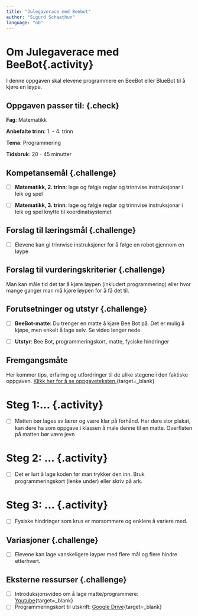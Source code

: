 ```yaml
---
title: "Julegaverace med Beebot"
author: "Sigurd Schaathun"
language: "nb"
---
```


# Om Julegaverace med BeeBot{.activity}

I denne oppgaven skal elevene programmere en BeeBot eller BlueBot til å kjøre en løype.

## Oppgaven passer til: {.check}

 __Fag__: Matematikk

__Anbefalte trinn__: 1. - 4. trinn

__Tema__: Programmering

__Tidsbruk__: 20 - 45 minutter

## Kompetansemål {.challenge}

- [ ] __Matematikk, 2. trinn__: lage og følgje reglar og trinnvise instruksjonar i leik og spel

- [ ] __Matematikk, 3. trinn__: lage og følgje reglar og trinnvise instruksjonar i leik og spel knytte til koordinatsystemet

## Forslag til læringsmål {.challenge}

- [ ] Elevene kan gi trinnvise instruksjoner for å følge en robot gjennom en løype

## Forslag til vurderingskriterier {.challenge}

Man kan måle tid det tar å kjøre løypen (inkludert programmering) eller hvor mange ganger man må kjøre løypen for å få det til.

## Forutsetninger og utstyr {.challenge}

- [ ] __BeeBot-matte__: Du trenger en matte å kjøre Bee Bot på. Det er mulig å kjøpe, men enkelt å lage selv. Se video lenger nede.

- [ ] __Utstyr__: Bee Bot, programmeringskort, matte, fysiske hindringer

## Fremgangsmåte

Her kommer tips, erfaring og utfordringer til de ulike stegene i den faktiske
oppgaven. [Klikk her for å se
oppgaveteksten.](../OPPGAVENAVN/OPPGAVENAVN.html){target=_blank}

# Steg 1:... {.activity}

- [ ] Matten bør lages av lærer og være klar på forhånd. Har dere stor plakat, kan dere ha som oppgave i klassen å male denne til en matte. Overflaten på matten bør være jevn

# Steg 2: ... {.activity}

- [ ] Det er lurt å lage koden før man trykker den inn. Bruk programmeringskort (lenke under) eller skriv på ark.

# Steg 3: ... {.activity}

- [ ] Fysiske hindringer som krus er morsommere og enklere å variere med.

## Variasjoner {.challenge}

- [ ]  Elevene kan lage vanskeligere løyper med flere mål og flere hindre etterhvert.

## Eksterne ressurser {.challenge}

- [ ] Introduksjonsvideo om å lage matte/programmere: [Youtube](https://youtu.be/uNPq__83K0k){target=_blank}
- [ ] Programmeringskort til utskrift: [Google Drive](https://drive.google.com/file/d/1orVTAO3gLJk2jc5aCE2PizKozOkzftkY/view?usp=sharing){target=_blank}
